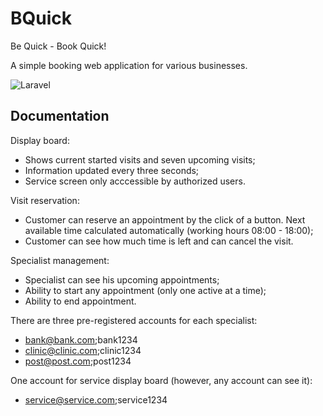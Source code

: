 # BQuick

Be Quick - Book Quick!

A simple booking web application for various businesses.

![Laravel](https://img.shields.io/badge/laravel-%23FF2D20.svg?style=for-the-badge&logo=laravel&logoColor=white)

## Documentation

Display board:

-   Shows current started visits and seven upcoming visits;
-   Information updated every three seconds;
-   Service screen only acccessible by authorized users.

Visit reservation:

-   Customer can reserve an appointment by the click of a button. Next available time calculated automatically (working hours 08:00 - 18:00);
-   Customer can see how much time is left and can cancel the visit.

Specialist management:

-   Specialist can see his upcoming appointments;
-   Ability to start any appointment (only one active at a time);
-   Ability to end appointment.

There are three pre-registered accounts for each specialist:

-   bank@bank.com;bank1234
-   clinic@clinic.com;clinic1234
-   post@post.com;post1234

One account for service display board (however, any account can see it):

-   service@service.com;service1234
